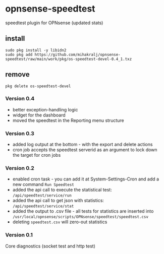 # opnsense-speedtest
speedtest plugin for OPNsense (updated stats)

## install
```
sudo pkg install -y libidn2
sudo pkg add https://github.com/mihakralj/opnsense-speedtest/raw/main/work/pkg/os-speedtest-devel-0.4_1.txz
```

## remove
`pkg delete os-speedtest-devel`

### Version 0.4
- better exception-handling logic
- widget for the dashboard
- moved the speedtest in the Reporting menu structure

### Version 0.3
- added log output at the bottom - with the export and delete actions
- cron job accepts the speedtest serverid as an argument to lock down the target for cron jobs

### Version 0.2
- enabled cron task - you can add it at System-Settings-Cron and add a new command `Run Speedtest`
- added the api call to execute the statistical test: `/api/speedtest/service/run`
- added the api call to get json with statistics: `/api/speedtest/service/stat`
- added the output to .csv file - all tests for statistics are inserted into `/usr/local/opnsense/scripts/OPNsense/speedtest/speedtest.csv`
- deleting `speedtest.csv` will zero-out statistics

### Version 0.1
Core diagnostics (socket test and http test)